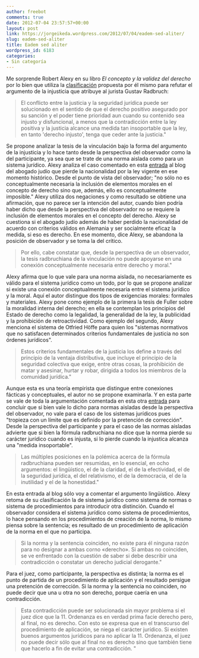 ```yaml
---
author: freebot
comments: true
date: 2012-07-04 23:57:57+00:00
layout: post
link: https://jorgeikeda.wordpress.com/2012/07/04/eadem-sed-aliter/
slug: eadem-sed-aliter
title: Eadem sed aliter
wordpress_id: 6183
categories:
- Sin categoría
---
```


Me sorprende Robert Alexy en su libro _El concepto y la validez del derecho_ por lo bien que utiliza la [clasificación](http://www.jorgeikeda.com/wordpress/?p=3822) propuesta por él mismo para refutar el argumento de la injusticia que atribuye al jurista Gustav Radbruch:




<blockquote>El conflicto entre la justicia y la seguridad jurídica puede ser solucionado en el sentido de que el derecho positivo asegurado por su sanción y el poder tiene prioridad aun cuando su contenido sea injusto y disfuncional, a menos que la contradicción entre la ley positiva y la justicia alcance una medida tan insoportable que la ley, en tanto 'derecho injusto', tenga que ceder ante la justicia."</blockquote>



Se propone analizar la tesis de la vinculación bajo la forma del argumento de la injusticia y lo hace tanto desde la perspectiva del observador como la del participante, ya sea que se trate de una norma aislada como para un sistema jurídico. 
Alexy analiza el caso comentado en esta [entrada](http://www.jorgeikeda.com/wordpress/?p=3726) al blog del abogado judío que pierde la nacionalidad por la ley vigente en ese momento histórico. Desde el punto de vista del observador; "no sólo no es conceptualmente necesaria la inclusión de elementos morales en el concepto de derecho sino que, además, ello es conceptualmente imposible."  Alexy utiliza dos negaciones y como resultado se obtiene una afirmación, que no parece ser la intención del autor, cuando bien podría haber dicho que desde la perspectiva del observador no se requiere la inclusión de elementos morales en el concepto del derecho. 
Alexy se cuestiona si el abogado judío además de haber perdido la nacionalidad de acuerdo con criterios válidos en Alemania y ser socialmente eficaz la medida, si eso es derecho. En ese momento, dice Alexy, se abandona la posición de observador y se toma la del crítico. 




<blockquote>Por ello, cabe constatar que, desde la perspectiva de un observador, la tesis radbruchiana de la vinculación no puede apoyarse en una conexión conceptualmente necesaria entre derecho y moral."</blockquote>




Alexy afirma que lo que vale para una norma aislada, no necesariamente es válido para el sistema jurídico como un todo, por lo que se propone analizar si existe una conexión conceptualmente necesaria entre el sistema jurídico y la moral. 
Aquí el autor distingue dos tipos de exigencias morales: formales y materiales. Alexy pone como ejemplo de la primera la tesis de Fuller sobre la moralidad interna del derecho; en ella se contemplan los principios del Estado de derecho como la legalidad, la generalidad de la ley, la publicidad y la prohibición de retroactividad. Como ejemplo del segundo, Alexy menciona el sistema de Otfried Höffe para quien los "sistemas normativos que no satisfacen determinados criterios fundamentales de justicia no son órdenes jurídicos". 




<blockquote>Estos criterios fundamentales de la justicia los define a través del principio de la ventaja distributiva, que incluye el principio de la seguridad colectiva que exige, entre otras cosas, la prohibición de matar y asesinar, hurtar y robar, dirigida a todos los miembros de la comunidad jurídica."</blockquote>



Aunque esta es una teoría empirista que distingue entre conexiones fácticas y conceptuales, el autor no se propone examinarla. Y en esta parte se vale de toda la argumentación comentada en esta otra [entrada](http://www.jorgeikeda.com/wordpress/?p=3884) para concluir que si bien vale lo dicho para normas aisladas desde la perspectiva del observador, no vale para el caso de los sistemas jurídicos pues "tropieza con un límite que es definido por la pretención de corrección". 
Desde la perspectiva del participante y para el caso de las normas aisladas advierte que si bien la fórmula radbruchiana no dice que la norma pierde su carácter jurídico cuando es injusta, si lo pierde cuando la injustica alcanza una "medida insoportable".




<blockquote>Las múltiples posiciones en la polémica acerca de la fórmula radbruchiana pueden ser resumidas, en lo esencial, en ocho argumentos: el lingüístico, el de la claridad, el de la efectividad, el de la seguridad jurídica, el del relativismo, el de la democracia, el de la inutilidad y el de la honestidad."</blockquote>



En esta entrada al blog sólo voy a comentar el argumento lingüístico. Alexy retoma de su clasificación la de sistema jurídico como sistema de normas o sistema de procedimientos para introducir otra distinción. Cuando el observador considera el sistema jurídico como sistema de procedimientos, lo hace pensando en los procedimientos de creación de la norma, lo mismo piensa sobre la sentencia; es resultado de un procedimiento de aplicación de la norma en el que no participa. 




<blockquote>Si la norma y la sentencia coinciden, no existe para él ninguna razón para no designar a ambas corno «derecho». Si ambas no coinciden, se ve enfrentado con la cuestión de saber si debe describir una contradicción o constatar un derecho judicial derogante." </blockquote>



Para el juez, como participante, la perspectiva es distinta; la norma es el punto de partida de un procedimiento de aplicación y el resultado persigue una pretención de corrección. Si la norma y la sentencia no coinciden, no puede decir que una u otra no son derecho, porque caería en una contradicción. 





<blockquote>Esta contradicción puede ser solucionada sin mayor problema si el juez dice que la 11. Ordenanza es en verdad prima facie derecho pero, al final, no es derecho. Con esto se expresa que en el transcurso del procedimiento de aplicación, se niega el carácter jurídico. Si existen buenos argumentos jurídicos para no aplicar la 11. Ordenanza, el juez no puede decir sólo que al final no es derecho sino que también tiene que hacerlo a fin de evitar una contradicción. "</blockquote>
